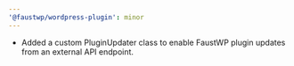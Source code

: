 ```yaml
---
'@faustwp/wordpress-plugin': minor
---
```


- Added a custom PluginUpdater class to enable FaustWP plugin updates from an external API endpoint.
